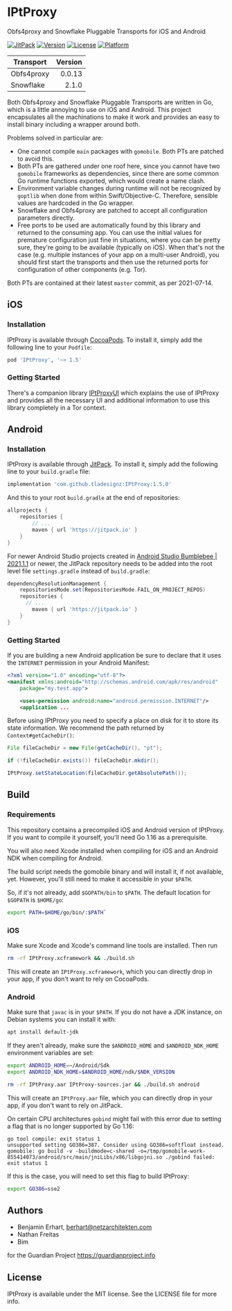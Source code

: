 # IPtProxy

Obfs4proxy and Snowflake Pluggable Transports for iOS and Android

[![JitPack](https://jitpack.io/v/tladesignz/IPtProxy.svg)](https://jitpack.io/#tladesignz/IPtProxy)
[![Version](https://img.shields.io/cocoapods/v/IPtProxy.svg?style=flat)](https://cocoapods.org/pods/IPtProxy)
[![License](https://img.shields.io/cocoapods/l/IPtProxy.svg?style=flat)](https://cocoapods.org/pods/IPtProxy)
[![Platform](https://img.shields.io/cocoapods/p/IPtProxy.svg?style=flat)](https://cocoapods.org/pods/IPtProxy)

| Transport  | Version |
|------------|--------:|
| Obfs4proxy |  0.0.13 |
| Snowflake  |   2.1.0 |

Both Obfs4proxy and Snowflake Pluggable Transports are written in Go, which
is a little annoying to use on iOS and Android.
This project encapsulates all the machinations to make it work and provides an
easy to install binary including a wrapper around both.

Problems solved in particular are:

- One cannot compile `main` packages with `gomobile`. Both PTs are patched
  to avoid this.
- Both PTs are gathered under one roof here, since you cannot have two
  `gomobile` frameworks as dependencies, since there are some common Go
  runtime functions exported, which would create a name clash.
- Environment variable changes during runtime will not be recognized by
  `goptlib` when done from within Swift/Objective-C. Therefore, sensible
  values are hardcoded in the Go wrapper.
- Snowflake and Obfs4proxy are patched to accept all configuration parameters
  directly.
- Free ports to be used are automatically found by this library and returned to the
  consuming app. You can use the initial values for premature configuration just
  fine in situations, where you can be pretty sure, they're going to be available
  (typically on iOS). When that's not the case (e.g. multiple instances of your app
  on a multi-user Android), you should first start the transports and then use the 
  returned ports for configuration of other components (e.g. Tor). 

Both PTs are contained at their latest `master` commit, as per 2021-07-14.

## iOS

### Installation

IPtProxy is available through [CocoaPods](https://cocoapods.org). To install
it, simply add the following line to your `Podfile`:

```ruby
pod 'IPtProxy', '~> 1.5'
```

### Getting Started

There's a companion library [IPtProxyUI](https://github.com/tladesignz/IPtProxyUI)
which explains the use of IPtProxy and provides all the necessary UI and additional 
information to use this library completely in a Tor context.


## Android 

### Installation

IPtProxy is available through [JitPack](https://jitpack.io). To install
it, simply add the following line to your `build.gradle` file:

```groovy
implementation 'com.github.tladesignz:IPtProxy:1.5.0'
```

And this to your root `build.gradle` at the end of repositories:

```groovy
allprojects {
	repositories {
		// ...
		maven { url 'https://jitpack.io' }
	}
}
```

For newer Android Studio projects created in 
[Android Studio Bumblebee | 2021.1.1](https://developer.android.com/studio/preview/features?hl=hu#settings-gradle) 
or newer</a>, the JitPack repository needs to be added into the root level file `settings.gradle` 
instead of `build.gradle`:

```groovy
dependencyResolutionManagement {
    repositoriesMode.set(RepositoriesMode.FAIL_ON_PROJECT_REPOS)
    repositories {
	  // ...
        maven { url 'https://jitpack.io' }
    }
}
```

### Getting Started

If you are building a new Android application be sure to declare that it uses the
`INTERNET` permission in your Android Manifest:

```xml
<?xml version="1.0" encoding="utf-8"?>
<manifest xmlns:android="http://schemas.android.com/apk/res/android"
    package="my.test.app">

    <uses-permission android:name="android.permission.INTERNET"/>
    <application ...

```

Before using IPtProxy you need to specify a place on disk for it to store its state
information. We recommend the path returned by `Context#getCacheDir()`:

```java
File fileCacheDir = new File(getCacheDir(), "pt");

if (!fileCacheDir.exists()) fileCacheDir.mkdir();

IPtProxy.setStateLocation(fileCacheDir.getAbsolutePath());
```


## Build

### Requirements

This repository contains a precompiled iOS and Android version of IPtProxy.
If you want to compile it yourself, you'll need Go 1.16 as a prerequisite.

You will also need Xcode installed when compiling for iOS and an Android NDK
when compiling for Android.

The build script needs the gomobile binary and will install it, if not available, yet.
However, you'll still need to make it accessible in your `$PATH`.

So, if it's not already, add `$GOPATH/bin` to `$PATH`. The default location 
for `$GOPATH` is `$HOME/go`: 

```bash
export PATH=$HOME/go/bin/:$PATH` 
```

### iOS

Make sure Xcode and Xcode's command line tools are installed. Then run

```bash
rm -rf IPtProxy.xcframework && ./build.sh
```

This will create an `IPtProxy.xcframework`, which you can directly drop in your app,
if you don't want to rely on CocoaPods.

### Android

Make sure that `javac` is in your `$PATH`. If you do not have a JDK instance, on Debian systems you can install it with: 

```bash
apt install default-jdk 
````

If they aren't already, make sure the `$ANDROID_HOME` and `$ANDROID_NDK_HOME` 
environment variables are set:

```bash
export ANDROID_HOME=~/Android/Sdk
export ANDROID_NDK_HOME=$ANDROID_HOME/ndk/$NDK_VERSION

rm -rf IPtProxy.aar IPtProxy-sources.jar && ./build.sh android
```

This will create an `IPtProxy.aar` file, which you can directly drop in your app, 
if you don't want to rely on JitPack.

On certain CPU architectures `gobind` might fail with this error due to setting
a flag that is no longer supported by Go 1.16:

```
go tool compile: exit status 1
unsupported setting GO386=387. Consider using GO386=softfloat instead.
gomobile: go build -v -buildmode=c-shared -o=/tmp/gomobile-work-855414073/android/src/main/jniLibs/x86/libgojni.so ./gobind failed: exit status 1
```

If this is the case, you will need to set this flag to build IPtProxy:

```bash
export GO386=sse2
``` 


## Authors

- Benjamin Erhart, berhart@netzarchitekten.com
- Nathan Freitas
- Bim

for the Guardian Project https://guardianproject.info

## License

IPtProxy is available under the MIT license. See the LICENSE file for more info.
